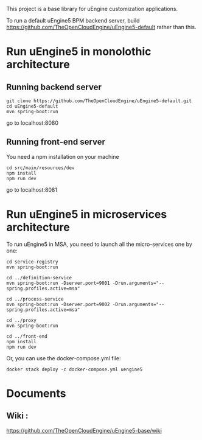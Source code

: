 This project is a base library for uEngine customization applications.

To run a default uEngine5 BPM backend server, build https://github.com/TheOpenCloudEngine/uEngine5-default rather than this.

# Run uEngine5 in monolothic architecture

## Running backend server


```
git clone https://github.com/TheOpenCloudEngine/uEngine5-default.git
cd uEngine5-default
mvn spring-boot:run
```

go to localhost:8080

## Running front-end server

You need a npm installation on your machine

```
cd src/main/resources/dev
npm install
npm run dev
```

go to localhost:8081


# Run uEngine5 in microservices architecture

To run uEngine5 in MSA, you need to launch all the micro-services one by one:

```
cd service-registry
mvn spring-boot:run

cd ../definition-service
mvn spring-boot:run -Dserver.port=9001 -Drun.arguments="--spring.profiles.active=msa"

cd ../process-service
mvn spring-boot:run -Dserver.port=9002 -Drun.arguments="--spring.profiles.active=msa"

cd ../proxy
mvn spring-boot:run

cd ../front-end
npm install
npm run dev

```

Or, you can use the docker-compose.yml file:

```
docker stack deploy -c docker-compose.yml uengine5

```

# Documents

## Wiki :

https://github.com/TheOpenCloudEngine/uEngine5-base/wiki

